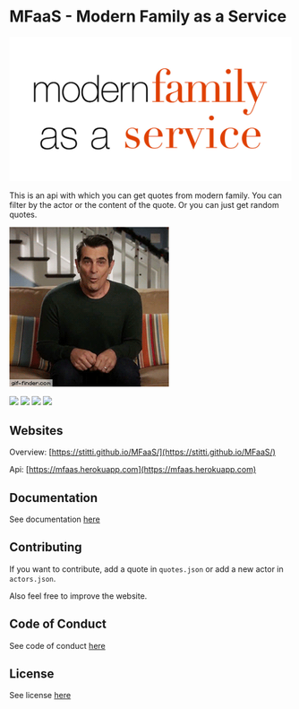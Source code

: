 # MFaaS - Modern Family as a Service
![](Client/Resources/modern-family-as-a-service.jpg)

This is an api with which you can get quotes from modern family. You can filter by the actor or the content of the quote. Or you can just get random quotes.

![](modern-family-header.gif)

![](https://img.shields.io/github/languages/code-size/Stitti/MFaaS?style=flat-square) ![](https://img.shields.io/github/issues/Stitti/MFaaS?style=flat-square) ![](https://img.shields.io/github/last-commit/Stitti/MFaaS?style=flat-square) ![](https://img.shields.io/github/deployments/Stitti/MFaaS/mfaas?label=API&style=flat-square)

## Websites
Overview: [https://stitti.github.io/MFaaS/](https://stitti.github.io/MFaaS/)

Api: [https://mfaas.herokuapp.com](https://mfaas.herokuapp.com)

## Documentation
See documentation [here](docs/DOCUMENTATION.md)

## Contributing
If you want to contribute, add a quote in `quotes.json` or add a new actor in `actors.json`.

Also feel free to improve the website.

## Code of Conduct
See code of conduct [here](docs/CODE_OF_CONDUCT.md)

## License
See license [here](LICENSE.md)
